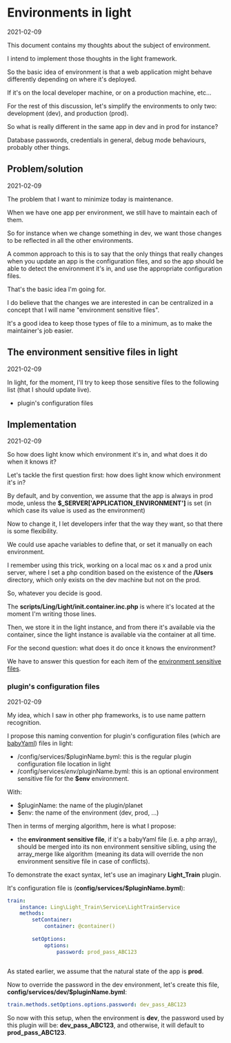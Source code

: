 Environments in light
==============
2021-02-09




This document contains my thoughts about the subject of environment.

I intend to implement those thoughts in the light framework.



So the basic idea of environment is that a web application might behave differently depending on where it's deployed.

If it's on the local developer machine, or on a production machine, etc...


For the rest of this discussion, let's simplify the environments to only two: development (dev), and production (prod).


So what is really different in the same app in dev and in prod for instance?

Database passwords, credentials in general, debug mode behaviours, probably other things.



Problem/solution
--------
2021-02-09


The problem that I want to minimize today is maintenance. 

When we have one app per environment, we still have to maintain each of them.

So for instance when we change something in dev, we want those changes to be reflected in all the other environments.


A common approach to this is to say that the only things that really changes when you update an app is the configuration files,
and so the app should be able to detect the environment it's in, and use the appropriate configuration files.


That's the basic idea I'm going for.

I do believe that the changes we are interested in can be centralized in a concept that I will name "environment sensitive files".

It's a good idea to keep those types of file to a minimum, as to make the maintainer's job easier.



The environment sensitive files in light
-----------
2021-02-09


In light, for the moment, I'll try to keep those sensitive files to the following list (that I should update live).

- plugin's configuration files




Implementation
----------
2021-02-09


So how does light know which environment it's in, and what does it do when it knows it?

Let's tackle the first question first: how does light know which environment it's in?


By default, and by convention, we assume that the app is always in prod mode, unless the **$_SERVER['APPLICATION_ENVIRONMENT']** is set (in which case its value is used as the environment)


Now to change it, I let developers infer that the way they want, so that there is some flexibility.

We could use apache variables to define that, or set it manually on each environment.

I remember using this trick, working on a local mac os x and a prod unix server, where I set a php condition based on the existence
of the **/Users** directory, which only exists on the dev machine but not on the prod.

So, whatever you decide is good. 

The **scripts/Ling/Light/init.container.inc.php** is where it's located at the moment I'm writing those lines.

Then, we store it in the light instance, and from there it's available via the container, since the light instance is available via the container
at all time.


For the second question: what does it do once it knows the environment?

We have to answer this question for each item of the [environment sensitive files](#the-environment-sensitive-files-in-light).


### plugin's configuration files
2021-02-09


My idea, which I saw in other php frameworks, is to use name pattern recognition.


I propose this naming convention for plugin's configuration files (which are [babyYaml](https://github.com/lingtalfi/BabyYaml)) files in light:

- /config/services/$pluginName.byml: this is the regular plugin configuration file location in light
- /config/services/$env/$pluginName.byml: this is an optional environment sensitive file for the **$env** environment.


With:

- $pluginName: the name of the plugin/planet
- $env: the name of the environment (dev, prod, ...)


Then in terms of merging algorithm, here is what I propose:

- the **environment sensitive file**, if it's a babyYaml file (i.e. a php array), should be merged into its non environment sensitive sibling,
    using the array_merge like algorithm (meaning its data will override the non environment sensitive file in case of conflicts).
  


To demonstrate the exact syntax, let's use an imaginary **Light_Train** plugin.

It's configuration file is (**config/services/$pluginName.byml**):


```yaml
train: 
    instance: Ling\Light_Train\Service\LightTrainService
    methods: 
        setContainer: 
            container: @container()
        
        setOptions: 
            options:
                password: prod_pass_ABC123
                

```

As stated earlier, we assume that the natural state of the app is **prod**.

Now to override the password in the dev environment, let's create this file, **config/services/dev/$pluginName.byml**: 


```yaml
train.methods.setOptions.options.password: dev_pass_ABC123
```


So now with this setup, when the environment is **dev**, the password used by this plugin will be: **dev_pass_ABC123**, and otherwise, it will default to **prod_pass_ABC123**. 













         





























